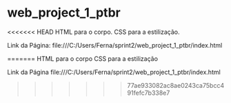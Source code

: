# web_project_1_ptbr

<<<<<<< HEAD
HTML para o corpo.
CSS para a estilização.

Link da Página:
file:///C:/Users/Ferna/sprint2/web_project_1_ptbr/index.html

=======
HTML para o corpo 
CSS para a estilização

Link da Página
file:///C:/Users/Ferna/sprint2/web_project_1_ptbr/index.html
>>>>>>> 77ae933082ac8ae0243ca75bcc491fefc7b338e7
